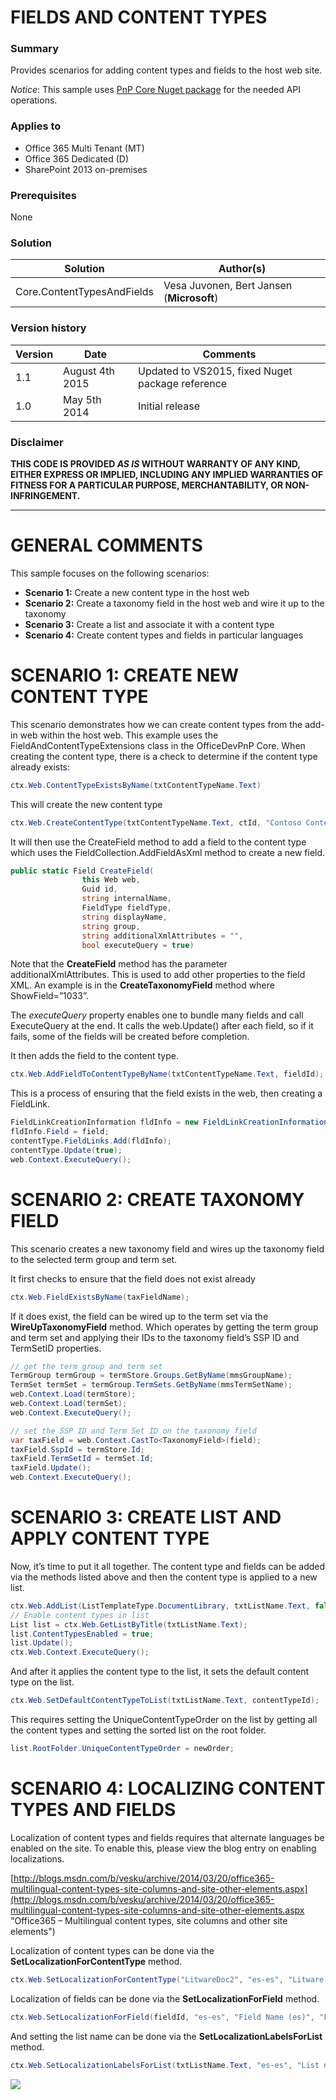 # FIELDS AND CONTENT TYPES #

### Summary ###
Provides scenarios for adding content types and fields to the host web site.

*Notice*: This sample uses [PnP Core Nuget package](https://github.com/OfficeDev/PnP-sites-core) for the needed API operations.

### Applies to ###
-  Office 365 Multi Tenant (MT)
-  Office 365 Dedicated (D)
-  SharePoint 2013 on-premises

### Prerequisites ###
None

### Solution ###
Solution | Author(s)
---------|----------
Core.ContentTypesAndFields | Vesa Juvonen, Bert Jansen (**Microsoft**)

### Version history ###
Version  | Date | Comments
---------| -----| --------
1.1  | August 4th 2015 | Updated to VS2015, fixed Nuget package reference
1.0  | May 5th 2014 | Initial release

### Disclaimer ###
**THIS CODE IS PROVIDED *AS IS* WITHOUT WARRANTY OF ANY KIND, EITHER EXPRESS OR IMPLIED, INCLUDING ANY IMPLIED WARRANTIES OF FITNESS FOR A PARTICULAR PURPOSE, MERCHANTABILITY, OR NON-INFRINGEMENT.**


----------

# GENERAL COMMENTS #
This sample focuses on the following scenarios:
-  **Scenario 1:** Create a new content type in the host web
-  **Scenario 2:** Create a taxonomy field in the host web and wire it up to the taxonomy
-  **Scenario 3:** Create a list and associate it with a content type
-  **Scenario 4:** Create content types and fields in particular languages

# SCENARIO 1: CREATE NEW CONTENT TYPE #
This scenario demonstrates how we can create content types from the add-in web within the host web. This example uses the FieldAndContentTypeExtensions class in the OfficeDevPnP Core. When creating the content type, there is a check to determine if the content type already exists:

```C#
ctx.Web.ContentTypeExistsByName(txtContentTypeName.Text)
```

This will create the new content type

```C#
ctx.Web.CreateContentType(txtContentTypeName.Text, ctId, "Contoso Content Types");
```

It will then use the CreateField method to add a field to the content type which uses the FieldCollection.AddFieldAsXml method to create a new field.

```C#
public static Field CreateField(
                this Web web,
                Guid id,
                string internalName,
                FieldType fieldType,
                string displayName,
                string group,
                string additionalXmlAttributes = "",
                bool executeQuery = true)
```

Note that the **CreateField** method has the parameter additionalXmlAttributes. This is used to add other properties to the field XML. An example is in the **CreateTaxonomyField** method where ShowField=”1033”.

The *executeQuery* property enables one to bundle many fields and call ExecuteQuery at the end. It calls the web.Update() after each field, so if it fails, some of the fields will be created before completion.

It then adds the field to the content type.

```C#
ctx.Web.AddFieldToContentTypeByName(txtContentTypeName.Text, fieldId);
```

This is a process of ensuring that the field exists in the web, then creating a FieldLink.

```C#
FieldLinkCreationInformation fldInfo = new FieldLinkCreationInformation();
fldInfo.Field = field;
contentType.FieldLinks.Add(fldInfo);
contentType.Update(true);
web.Context.ExecuteQuery();
```

# SCENARIO 2: CREATE TAXONOMY FIELD #
This scenario creates a new taxonomy field and wires up the taxonomy field to the selected term group and term set.

It first checks to ensure that the field does not exist already

```C#
ctx.Web.FieldExistsByName(taxFieldName);
```

If it does exist, the field can be wired up to the term set via the **WireUpTaxonomyField** method. Which operates by getting the term group and term set and applying their IDs to the taxonomy field’s SSP ID and TermSetID properties.

```C#
// get the term group and term set
TermGroup termGroup = termStore.Groups.GetByName(mmsGroupName);
TermSet termSet = termGroup.TermSets.GetByName(mmsTermSetName);
web.Context.Load(termStore);
web.Context.Load(termSet);
web.Context.ExecuteQuery();

// set the SSP ID and Term Set ID on the taxonomy field
var taxField = web.Context.CastTo<TaxonomyField>(field);
taxField.SspId = termStore.Id;
taxField.TermSetId = termSet.Id;
taxField.Update();
web.Context.ExecuteQuery();
```

# SCENARIO 3: CREATE LIST AND APPLY CONTENT TYPE #
Now, it’s time to put it all together. The content type and fields can be added via the methods listed above and then the content type is applied to a new list.

```C#
ctx.Web.AddList(ListTemplateType.DocumentLibrary, txtListName.Text, false);
// Enable content types in list
List list = ctx.Web.GetListByTitle(txtListName.Text);
list.ContentTypesEnabled = true;
list.Update();
ctx.Web.Context.ExecuteQuery();
```

And after it applies the content type to the list, it sets the default content type on the list.

```C#
ctx.Web.SetDefaultContentTypeToList(txtListName.Text, contentTypeId);
```

This requires setting the UniqueContentTypeOrder on the list by getting all the content types and setting the sorted list on the root folder.

```C#
list.RootFolder.UniqueContentTypeOrder = newOrder;
```

# SCENARIO 4: LOCALIZING CONTENT TYPES AND FIELDS #
Localization of content types and fields requires that alternate languages be enabled on the site. To enable this, please view the blog entry on enabling localizations.

[http://blogs.msdn.com/b/vesku/archive/2014/03/20/office365-multilingual-content-types-site-columns-and-site-other-elements.aspx](http://blogs.msdn.com/b/vesku/archive/2014/03/20/office365-multilingual-content-types-site-columns-and-site-other-elements.aspx "Office365 – Multilingual content types, site columns and other site elements")

Localization of content types can be done via the **SetLocalizationForContentType** method.

```C#
ctx.Web.SetLocalizationForContentType("LitwareDoc2", "es-es", "Litware documento", "Litware  documento");
```

Localization of fields can be done via the **SetLocalizationForField** method.

```C#
ctx.Web.SetLocalizationForField(fieldId, "es-es", "Field Name (es)", "Field Name (es)");
```

And setting the list name can be done via the **SetLocalizationLabelsForList** method.

```C#
ctx.Web.SetLocalizationLabelsForList(txtListName.Text, "es-es", "List name (es)", "List description (es)");
```

<img src="https://telemetry.sharepointpnp.com/pnp/samples/Core.ContentTypesAndFields" />